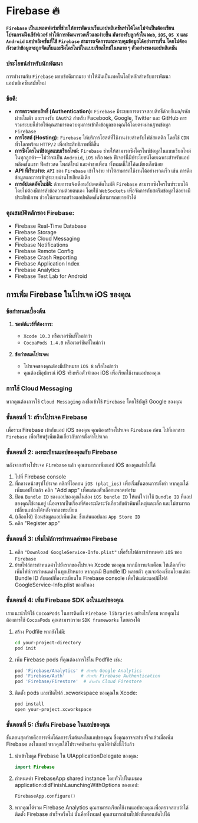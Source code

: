 # Firebase 🔥

#### `Firebase` เป็นแพลตฟอร์มที่ช่วยให้การพัฒนาเว็บแอปพลิเคชันทำได้โดยไม่จำเป็นต้องเขียนโปรแกรมฝั่งเซิร์ฟเวอร์ ทำให้การพัฒนารวดเร็วและง่ายขึ้น มันรองรับลูกค้าใน `Web`, `iOS`, `OS X` และ `Android` แอปพลิเคชันที่ใช้ `Firebase` สามารถจัดการและควบคุมข้อมูลได้อย่างราบรื่น โดยไม่ต้องกังวลว่าข้อมูลจะถูกจัดเก็บและซิงโครไนซ์ในแบบเรียลไทม์ในหลาย ๆ ตัวอย่างของแอปพลิเคชัน

### ประโยชน์สำหรับนักพัฒนา
การทำงานกับ `Firebase` มอบข้อดีมากมาย ทำให้มันเป็นเทคโนโลยีหลักสำหรับการพัฒนาแอปพลิเคชันสมัยใหม่

### ข้อดี:
- **การตรวจสอบสิทธิ์ (Authentication):** `Firebase` มีระบบการตรวจสอบสิทธิ์ด้วยอีเมล/รหัสผ่านในตัว และรองรับ `OAuth2` สำหรับ Facebook, Google, Twitter และ GitHub การรวมระบบนี้ช่วยให้คุณสามารถควบคุมการเข้าถึงข้อมูลของคุณได้โดยตรงผ่านฐานข้อมูล `Firebase`
- **การโฮสต์ (Hosting):** `Firebase` ให้บริการโฮสต์ที่ใช้งานง่ายสำหรับไฟล์สแตติก โดยใช้ `CDN` ทั่วโลกพร้อม `HTTP/2` เพื่อประสิทธิภาพที่ดีขึ้น
- **การซิงโครไนซ์ข้อมูลแบบเรียลไทม์:** `Firebase` ช่วยให้สามารถซิงโครไนซ์ข้อมูลในแบบเรียลไทม์ในทุกลูกค้า—ไม่ว่าจะเป็น `Android`, `iOS` หรือ `Web` ฟีเจอร์นี้มีประโยชน์โดยเฉพาะสำหรับแอปพลิเคชันแชท ฟีดข่าวสด โพสต์ใหม่ และคำขอเพื่อน ทั้งหมดนี้ใช้โค้ดเพียงเล็กน้อย
- **API ที่เรียบง่าย:** `API` ของ `Firebase` เข้าใจง่าย ทำให้สามารถใช้งานได้อย่างรวดเร็ว เช่น การดึงข้อมูลและการเข้าสู่ระบบผ่านโซเชียลมีเดีย
- **การอัปเดตอัตโนมัติ:** ด้วยการแจ้งเตือนอัปเดตอัตโนมัติ `Firebase` สามารถซิงโครไนซ์ระบบได้โดยไม่ต้องมีการส่งข้อความด้วยตนเอง โดยใช้ `WebSockets` เพื่อจัดการกับสตรีมข้อมูลได้อย่างมีประสิทธิภาพ ช่วยให้สามารถสร้างแอปพลิเคชันที่สามารถขยายตัวได้

### คุณสมบัติหลักของ Firebase:
- Firebase Real-Time Database
- Firebase Storage
- Firebase Cloud Messaging
- Firebase Notifications
- Firebase Remote Config
- Firebase Crash Reporting
- Firebase Application Index
- Firebase Analytics
- Firebase Test Lab for Android

## การเพิ่ม Firebase ในโปรเจค iOS ของคุณ

### ข้อกำหนดเบื้องต้น
1. **ซอฟต์แวร์ที่ต้องการ:**
   - `Xcode 10.3` หรือเวอร์ชันที่ใหม่กว่า
   - `CocoaPods 1.4.0` หรือเวอร์ชันที่ใหม่กว่า

2. **ข้อกำหนดโปรเจค:**
   - โปรเจคของคุณต้องมีเป้าหมาย `iOS 8` หรือใหม่กว่า
   - คุณต้องมีอุปกรณ์ iOS จริงหรือตัวจำลอง iOS เพื่อเรียกใช้งานแอปของคุณ

### การใช้ Cloud Messaging
หากคุณต้องการใช้ `Cloud Messaging` ลงชื่อเข้าใช้ `Firebase` โดยใช้บัญชี Google ของคุณ

### ขั้นตอนที่ 1: สร้างโปรเจค Firebase
เพื่อรวม Firebase เข้ากับแอป iOS ของคุณ คุณต้องสร้างโปรเจค `Firebase` ก่อน ไปที่เอกสาร `Firebase` เพื่อเรียนรู้เพิ่มเติมเกี่ยวกับการตั้งค่าโปรเจค

### ขั้นตอนที่ 2: ลงทะเบียนแอปของคุณกับ Firebase
หลังจากสร้างโปรเจค `Firebase` แล้ว คุณสามารถเพิ่มแอป iOS ของคุณเข้าไปได้

1. ไปที่ Firebase console
2. ที่กลางหน้าสรุปโปรเจค คลิกที่ไอคอน `iOS (plat_ios)` เพื่อเริ่มขั้นตอนการตั้งค่า หากคุณได้เพิ่มแอปไปแล้ว คลิก "Add app" เพื่อแสดงตัวเลือกแพลตฟอร์ม
3. ป้อน `Bundle ID` ของแอปของคุณในช่อง `iOS bundle ID` ให้แน่ใจว่าใช้ `Bundle ID` ที่แอปของคุณใช้งานอยู่ เนื่องจากเป็นเรื่องที่ต้องระมัดระวังเกี่ยวกับตัวพิมพ์ใหญ่และเล็ก และไม่สามารถเปลี่ยนแปลงได้หลังจากลงทะเบียน
4. (เลือกได้) ป้อนข้อมูลแอปเพิ่มเติม: ชื่อเล่นแอปและ `App Store ID`
5. คลิก "Register app"

### ขั้นตอนที่ 3: เพิ่มไฟล์การกำหนดค่าของ Firebase
1. คลิก `"Download GoogleService-Info.plist"` เพื่อรับไฟล์การกำหนดค่า `iOS` ของ `Firebase`
2. ย้ายไฟล์การกำหนดค่าไปยังรากของโปรเจค Xcode ของคุณ หากมีการแจ้งเตือน ให้เลือกที่จะเพิ่มไฟล์การกำหนดค่าในทุกเป้าหมาย หากคุณมี Bundle ID หลายตัว คุณจะต้องเชื่อมโยงแต่ละ Bundle ID กับแอปที่ลงทะเบียนใน Firebase console เพื่อให้แต่ละแอปมีไฟล์ GoogleService-Info.plist ของตัวเอง

### ขั้นตอนที่ 4: เพิ่ม Firebase SDK ลงในแอปของคุณ
เราแนะนำให้ใช้ `CocoaPods` ในการติดตั้ง `Firebase libraries` อย่างไรก็ตาม หากคุณไม่ต้องการใช้ `CocoaPods` คุณสามารถรวม `SDK frameworks` โดยตรงได้

1. สร้าง Podfile หากยังไม่มี:
   ```bash
   cd your-project-directory
   pod init
   ```

2. เพิ่ม Firebase pods ที่คุณต้องการใช้ใน Podfile เช่น:
   ```ruby
   pod 'Firebase/Analytics' # สำหรับ Google Analytics
   pod 'Firebase/Auth'      # สำหรับ Firebase Authentication
   pod 'Firebase/Firestore'  # สำหรับ Cloud Firestore
   ```

3. ติดตั้ง pods และเปิดไฟล์ .xcworkspace ของคุณใน Xcode:
   ```bash
   pod install
   open your-project.xcworkspace
   ```

### ขั้นตอนที่ 5: เริ่มต้น Firebase ในแอปของคุณ
ขั้นตอนสุดท้ายคือการเพิ่มโค้ดการเริ่มต้นลงในแอปของคุณ ซึ่งคุณอาจจะทำเสร็จแล้วเมื่อเพิ่ม Firebase ลงในแอป หากคุณใช้โปรเจคตัวอย่าง คุณได้ทำสิ่งนี้ไว้แล้ว

1. นำเข้าโมดูล Firebase ใน UIApplicationDelegate ของคุณ:
   ```swift
   import Firebase
   ```

2. กำหนดค่า FirebaseApp shared instance โดยทั่วไปในเมธอด application:didFinishLaunchingWithOptions ของแอป:
   ```swift
   FirebaseApp.configure()
   ```

3. หากคุณได้รวม Firebase Analytics คุณสามารถเรียกใช้งานแอปของคุณเพื่อตรวจสอบว่าได้ติดตั้ง Firebase สำเร็จหรือไม่ นั่นคือทั้งหมด! คุณสามารถข้ามไปยังขั้นตอนถัดไปได้
